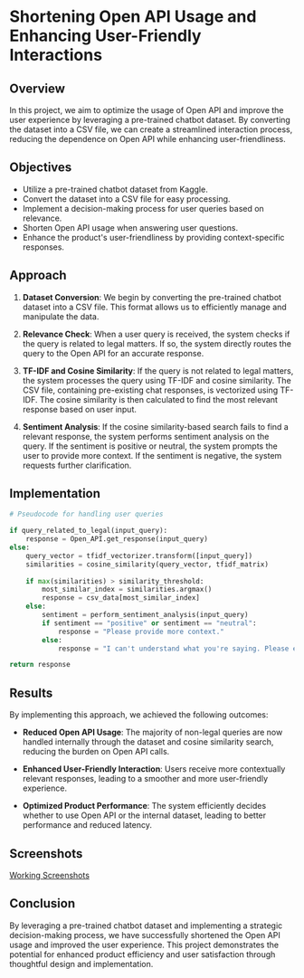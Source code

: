 # Shortening Open API Usage and Enhancing User-Friendly Interactions

## Overview

In this project, we aim to optimize the usage of Open API and improve the user experience by leveraging a pre-trained chatbot dataset. By converting the dataset into a CSV file, we can create a streamlined interaction process, reducing the dependence on Open API while enhancing user-friendliness.

## Objectives

- Utilize a pre-trained chatbot dataset from Kaggle.
- Convert the dataset into a CSV file for easy processing.
- Implement a decision-making process for user queries based on relevance.
- Shorten Open API usage when answering user questions.
- Enhance the product's user-friendliness by providing context-specific responses.

## Approach

1. **Dataset Conversion**: We begin by converting the pre-trained chatbot dataset into a CSV file. This format allows us to efficiently manage and manipulate the data.

2. **Relevance Check**: When a user query is received, the system checks if the query is related to legal matters. If so, the system directly routes the query to the Open API for an accurate response.

3. **TF-IDF and Cosine Similarity**: If the query is not related to legal matters, the system processes the query using TF-IDF and cosine similarity. The CSV file, containing pre-existing chat responses, is vectorized using TF-IDF. The cosine similarity is then calculated to find the most relevant response based on user input.

4. **Sentiment Analysis**: If the cosine similarity-based search fails to find a relevant response, the system performs sentiment analysis on the query. If the sentiment is positive or neutral, the system prompts the user to provide more context. If the sentiment is negative, the system requests further clarification.

## Implementation

```python
# Pseudocode for handling user queries

if query_related_to_legal(input_query):
    response = Open_API.get_response(input_query)
else:
    query_vector = tfidf_vectorizer.transform([input_query])
    similarities = cosine_similarity(query_vector, tfidf_matrix)
    
    if max(similarities) > similarity_threshold:
        most_similar_index = similarities.argmax()
        response = csv_data[most_similar_index]
    else:
        sentiment = perform_sentiment_analysis(input_query)
        if sentiment == "positive" or sentiment == "neutral":
            response = "Please provide more context."
        else:
            response = "I can't understand what you're saying. Please elaborate."

return response
```

## Results

By implementing this approach, we achieved the following outcomes:

- **Reduced Open API Usage**: The majority of non-legal queries are now handled internally through the dataset and cosine similarity search, reducing the burden on Open API calls.

- **Enhanced User-Friendly Interaction**: Users receive more contextually relevant responses, leading to a smoother and more user-friendly experience.

- **Optimized Product Performance**: The system efficiently decides whether to use Open API or the internal dataset, leading to better performance and reduced latency.

## Screenshots

[Working Screenshots](https://github.com/cofactoryai/textbase/blob/26faa3664651192dd5152eda959dd60c0854482d/examples/Reduce-AI/images/Screenshot%20(68).png)

## Conclusion

By leveraging a pre-trained chatbot dataset and implementing a strategic decision-making process, we have successfully shortened the Open API usage and improved the user experience. This project demonstrates the potential for enhanced product efficiency and user satisfaction through thoughtful design and implementation.